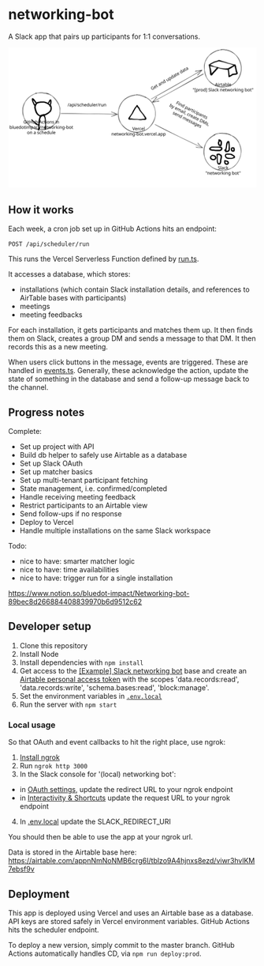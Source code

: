 # networking-bot

A Slack app that pairs up participants for 1:1 conversations.

![Architecture diagram](./architecture.svg)

## How it works

Each week, a cron job set up in GitHub Actions hits an endpoint:

```
POST /api/scheduler/run
```

This runs the Vercel Serverless Function defined by [run.ts](./src/pages/api/scheduler/run.ts).

It accesses a database, which stores:
- installations (which contain Slack installation details, and references to AirTable bases with participants)
- meetings
- meeting feedbacks

For each installation, it gets participants and matches them up. It then finds them on Slack, creates a group DM and sends a message to that DM. It then records this as a new meeting.

When users click buttons in the message, events are triggered. These are handled in [events.ts](./src/pages/api/slack/events.ts). Generally, these acknowledge the action, update the state of something in the database and send a follow-up message back to the channel.

## Progress notes

Complete:
- Set up project with API
- Build db helper to safely use Airtable as a database
- Set up Slack OAuth
- Set up matcher basics
- Set up multi-tenant participant fetching
- State management, i.e. confirmed/completed
- Handle receiving meeting feedback
- Restrict participants to an Airtable view
- Send follow-ups if no response
- Deploy to Vercel
- Handle multiple installations on the same Slack workspace

Todo:
- nice to have: smarter matcher logic
- nice to have: time availabilities
- nice to have: trigger run for a single installation

https://www.notion.so/bluedot-impact/Networking-bot-89bec8d266884408839970b6d9512c62

## Developer setup

1. Clone this repository
2. Install Node
3. Install dependencies with `npm install`
4. Get access to the [[Example] Slack networking bot](https://airtable.com/appnNmNoNMB6crg6I/tblS8xNuLljBS5Lml/viwx3r0P8Be3s78rh?blocks=hide) base and create an [Airtable personal access token](https://support.airtable.com/docs/creating-and-using-api-keys-and-access-tokens) with the scopes 'data.records:read', 'data.records:write', 'schema.bases:read', 'block:manage'.
5. Set the environment variables in [`.env.local`](./.env.local)
6. Run the server with `npm start`

### Local usage

So that OAuth and event callbacks to hit the right place, use ngrok:

1. [Install ngrok](https://ngrok.com/docs/getting-started#step-2-install-the-ngrok-agent)
2. Run `ngrok http 3000`
3. In the Slack console for '(local) networking bot':
  - in [OAuth settings](https://api.slack.com/apps/A04PEDW8K3R/oauth), update the redirect URL to your ngrok endpoint
  - in [Interactivity & Shortcuts](https://api.slack.com/apps/A04PEDW8K3R/interactive-messages) update the request URL to your ngrok endpoint
4. In [.env.local](./.env.local) update the SLACK_REDIRECT_URI

You should then be able to use the app at your ngrok url.

Data is stored in the Airtable base here: https://airtable.com/appnNmNoNMB6crg6I/tblzo9A4hjnxs8ezd/viwr3hvlKM7ebsf9v

## Deployment

This app is deployed using Vercel and uses an Airtable base as a database. API keys are stored safely in Vercel environment variables. GitHub Actions hits the scheduler endpoint.

To deploy a new version, simply commit to the master branch. GitHub Actions automatically handles CD, via `npm run deploy:prod`.
